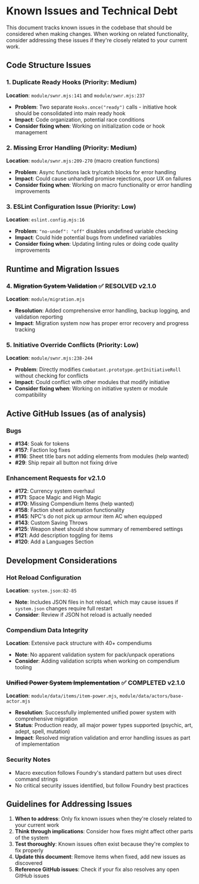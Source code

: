 # Known Issues and Technical Debt

This document tracks known issues in the codebase that should be considered when making changes. When working on related functionality, consider addressing these issues if they're closely related to your current work.

## Code Structure Issues

### 1. Duplicate Ready Hooks (Priority: Medium)
**Location**: `module/swnr.mjs:141` and `module/swnr.mjs:237`
- **Problem**: Two separate `Hooks.once("ready")` calls - initiative hook should be consolidated into main ready hook
- **Impact**: Code organization, potential race conditions
- **Consider fixing when**: Working on initialization code or hook management

### 2. Missing Error Handling (Priority: Medium)
**Location**: `module/swnr.mjs:209-270` (macro creation functions)
- **Problem**: Async functions lack try/catch blocks for error handling
- **Impact**: Could cause unhandled promise rejections, poor UX on failures
- **Consider fixing when**: Working on macro functionality or error handling improvements

### 3. ESLint Configuration Issue (Priority: Low)
**Location**: `eslint.config.mjs:16`
- **Problem**: `"no-undef": "off"` disables undefined variable checking
- **Impact**: Could hide potential bugs from undefined variables
- **Consider fixing when**: Updating linting rules or doing code quality improvements

## Runtime and Migration Issues

### 4. ~~Migration System Validation~~ ✅ **RESOLVED v2.1.0**
**Location**: `module/migration.mjs` 
- **Resolution**: Added comprehensive error handling, backup logging, and validation reporting
- **Impact**: Migration system now has proper error recovery and progress tracking

### 5. Initiative Override Conflicts (Priority: Low)
**Location**: `module/swnr.mjs:238-244`
- **Problem**: Directly modifies `Combatant.prototype.getInitiativeRoll` without checking for conflicts
- **Impact**: Could conflict with other modules that modify initiative
- **Consider fixing when**: Working on initiative system or module compatibility

## Active GitHub Issues (as of analysis)

### Bugs
- **#134**: Soak for tokens
- **#157**: Faction log fixes  
- **#116**: Sheet title bars not adding elements from modules (help wanted)
- **#29**: Ship repair all button not fixing drive

### Enhancement Requests for v2.1.0
- **#172**: Currency system overhaul
- **#171**: Space Magic and High Magic
- **#170**: Missing Compendium Items (help wanted)
- **#158**: Faction sheet automation functionality
- **#145**: NPC's do not pick up armour item AC when equipped
- **#143**: Custom Saving Throws
- **#125**: Weapon sheet should show summary of remembered settings
- **#121**: Add description toggling for items
- **#120**: Add a Languages Section

## Development Considerations

### Hot Reload Configuration
**Location**: `system.json:82-85`
- **Note**: Includes JSON files in hot reload, which may cause issues if `system.json` changes require full restart
- **Consider**: Review if JSON hot reload is actually needed

### Compendium Data Integrity
**Location**: Extensive pack structure with 40+ compendiums
- **Note**: No apparent validation system for pack/unpack operations
- **Consider**: Adding validation scripts when working on compendium tooling

### ~~Unified Power System Implementation~~ ✅ **COMPLETED v2.1.0**
**Location**: `module/data/items/item-power.mjs`, `module/data/actors/base-actor.mjs`
- **Resolution**: Successfully implemented unified power system with comprehensive migration
- **Status**: Production ready, all major power types supported (psychic, art, adept, spell, mutation)
- **Impact**: Resolved migration validation and error handling issues as part of implementation

### Security Notes
- Macro execution follows Foundry's standard pattern but uses direct command strings
- No critical security issues identified, but follow Foundry best practices

## Guidelines for Addressing Issues

1. **When to address**: Only fix known issues when they're closely related to your current work
2. **Think through implications**: Consider how fixes might affect other parts of the system
3. **Test thoroughly**: Known issues often exist because they're complex to fix properly
4. **Update this document**: Remove items when fixed, add new issues as discovered
5. **Reference GitHub issues**: Check if your fix also resolves any open GitHub issues